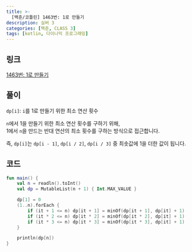 ```yaml
---
title: >-
  [백준/코틀린] 1463번: 1로 만들기
description: 실버 3
categories: [백준, CLASS 3]
tags: [kotlin, 다이나믹 프로그래밍]
---
```


## 링크
[1463번: 1로 만들기](https://www.acmicpc.net/problem/1463)

## 풀이
`dp[i]`: `i`를 1로 만들기 위한 최소 연산 횟수

`n`에서 1을 만들기 위한 최소 연산 횟수를 구하기 위해,\
1에서 `n`을 만드는 반대 연산의 최소 횟수를 구하는 방식으로 접근합니다.

<span class="txt_bg">즉, `dp[i]`는 `dp[i - 1]`, `dp[i / 2]`, `dp[i / 3]` 중 최솟값에 1을 더한 값이 됩니다.</span>

## 코드
```kotlin
fun main() {
    val n = readln().toInt()
    val dp = MutableList(n + 1) { Int.MAX_VALUE }

    dp[1] = 0
    (1..n).forEach {
        if (it + 1 <= n) dp[it + 1] = minOf(dp[it + 1], dp[it] + 1)
        if (it * 2 <= n) dp[it * 2] = minOf(dp[it * 2], dp[it] + 1)
        if (it * 3 <= n) dp[it * 3] = minOf(dp[it * 3], dp[it] + 1)
    }

    println(dp[n])
}

```
